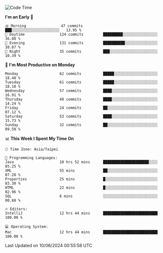 <!--START_SECTION:waka-->
![Code Time](http://img.shields.io/badge/Code%20Time-1%2C073%20hrs%2030%20mins-blue)

**I'm an Early 🐤** 

```text
🌞 Morning                47 commits          ███░░░░░░░░░░░░░░░░░░░░░░   13.95 % 
🌆 Daytime                124 commits         █████████░░░░░░░░░░░░░░░░   36.80 % 
🌃 Evening                131 commits         ██████████░░░░░░░░░░░░░░░   38.87 % 
🌙 Night                  35 commits          ███░░░░░░░░░░░░░░░░░░░░░░   10.39 % 
```
📅 **I'm Most Productive on Monday** 

```text
Monday                   62 commits          █████░░░░░░░░░░░░░░░░░░░░   18.40 % 
Tuesday                  61 commits          █████░░░░░░░░░░░░░░░░░░░░   18.10 % 
Wednesday                57 commits          ████░░░░░░░░░░░░░░░░░░░░░   16.91 % 
Thursday                 48 commits          ████░░░░░░░░░░░░░░░░░░░░░   14.24 % 
Friday                   24 commits          ██░░░░░░░░░░░░░░░░░░░░░░░   07.12 % 
Saturday                 53 commits          ████░░░░░░░░░░░░░░░░░░░░░   15.73 % 
Sunday                   32 commits          ██░░░░░░░░░░░░░░░░░░░░░░░   09.50 % 
```


📊 **This Week I Spent My Time On** 

```text
🕑︎ Time Zone: Asia/Taipei

💬 Programming Languages: 
Java                     10 hrs 52 mins      █████████████████████░░░░   85.25 % 
XML                      55 mins             ██░░░░░░░░░░░░░░░░░░░░░░░   07.28 % 
Properties               25 mins             █░░░░░░░░░░░░░░░░░░░░░░░░   03.30 % 
HTML                     22 mins             █░░░░░░░░░░░░░░░░░░░░░░░░   02.96 % 
SQL                      6 mins              ░░░░░░░░░░░░░░░░░░░░░░░░░   00.88 % 

🔥 Editors: 
IntelliJ                 12 hrs 44 mins      █████████████████████████   100.00 % 

💻 Operating System: 
Mac                      12 hrs 44 mins      █████████████████████████   100.00 % 
```


 Last Updated on 10/06/2024 00:55:58 UTC
<!--END_SECTION:waka-->
